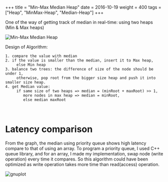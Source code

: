 +++
title = "Min-Max Median Heap"
date = 2016-10-19
weight = 400
tags = ["Heap", "MinMax-Heap", "Median-Heap"]
+++

One of the way of getting track of median in real-time: using two heaps (Min & Max heaps)

![Min-Max Median Heap](/images/algorithm/minmax/minmax.jpg)

Design of Algorithm:

	1. compare the value with median
	2. if the value is smaller than the median, insert it to Max heap,
	     else Min heap
	3. balance two trees: the difference of size of the node should be under 1,
		 otherwise, pop root from the bigger size heap and push it into smaller size heap.
	4. get Median value:
		 if same size of two heaps => median = (minRoot + maxRoot) >> 1,
            more nodes in max heap => median = minRoot,
            else median maxRoot
<br>


 # Latency comparison

 From the graph, the median using priority queue shows high latency compare to that of using an array. To program a priority queue, I used C++ queue library, and for an array, I made my implementation, swap node (write operation) every time it compares. So this algorithm could have been optimized as write operation takes more time than read(access) operation.

![gnuplot](/images/algorithm/minmax/heap.png)
